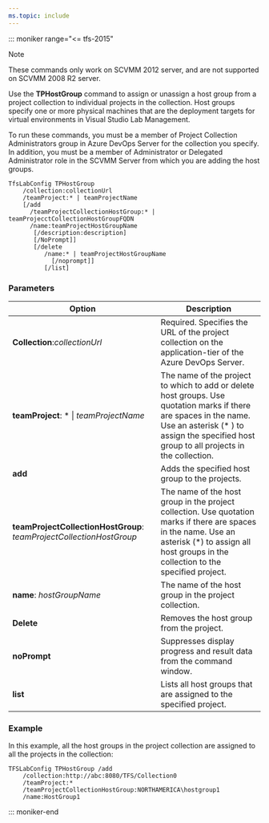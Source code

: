 ```yaml
---
ms.topic: include
---
```


::: moniker range="<= tfs-2015"

> [!NOTE]
> These commands only work on SCVMM 2012 server, and are not supported on SCVMM 2008 R2 server.

Use the **TPHostGroup** command to assign or unassign a host group from a project collection to individual projects in the collection. Host groups specify one or more physical machines that are the deployment targets for virtual environments in Visual Studio Lab Management.

To run these commands, you must be a member of Project Collection Administrators group in Azure DevOps Server for the collection you specify. In addition, you must be a member of Administrator or Delegated Administrator role in the SCVMM Server from which you are adding the host groups.

```
TfsLabConfig TPHostGroup
    /collection:collectionUrl
    /teamProject:* | teamProjectName
    [/add
      /teamProjectCollectionHostGroup:* | teamProjecctCollectionHostGroupFQDN
      /name:teamProjectHostGroupName
       [/description:description]
       [/NoPrompt]]
       [/delete
          /name:* | teamProjectHostGroupName
            [/noprompt]]
          [/list]
```

### Parameters

|Option|Description|
|---|---|
|**Collection**:*collectionUrl*|Required. Specifies the URL of the project collection on the application-tier of the Azure DevOps Server.|
|**teamProject**: * &#124; *teamProjectName*|The name of the project to which to add or delete host groups. Use quotation marks if there are spaces in the name. Use an asterisk (* ) to assign the specified host group to all projects in the collection.|
|**add**|Adds the specified host group to the projects.|
|**teamProjectCollectionHostGroup**: *teamProjectCollectionHostGroup*|The name of the host group in the project collection. Use quotation marks if there are spaces in the name. Use an asterisk (*) to assign all host groups in the collection to the specified project.|
|**name**: *hostGroupName*|The name of the host group in the project collection.|
|**Delete**|Removes the host group from the project.|
|**noPrompt**|Suppresses display progress and result data from the command window.|
|**list**|Lists all host groups that are assigned to the specified project.|

### Example

In this example, all the host groups in the project collection are assigned to all the projects in the collection:

```
TFSLabConfig TPHostGroup /add
    /collection:http://abc:8080/TFS/Collection0
    /teamProject:*
    /teamProjectCollectionHostGroup:NORTHAMERICA\hostgroup1
    /name:HostGroup1
```

::: moniker-end